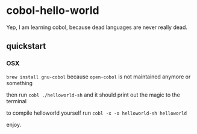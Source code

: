 # cobol-hello-world
Yep, I am learning cobol, because dead languages are never really dead.

## quickstart

### OSX

`brew install gnu-cobol` because `open-cobol` is not maintained anymore or something

then run `cobl ./helloworld-sh` and it should print out the magic to the terminal

to compile helloworld yourself run `cobl -x -o helloworld-sh helloworld`

enjoy.
